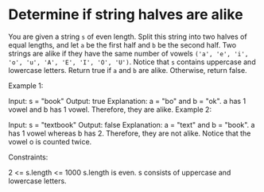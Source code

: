 # Determine if string halves are alike

You are given a string `s` of even length. Split this string into two halves of equal lengths, and let `a` be the first half and `b` be the second half.
Two strings are alike if they have the same number of vowels `('a', 'e', 'i', 'o', 'u', 'A', 'E', 'I', 'O', 'U')`. Notice that `s` contains uppercase and lowercase letters.
Return true if `a` and `b` are alike. Otherwise, return false.


Example 1:

Input: s = "book"
Output: true
Explanation: a = "bo" and b = "ok". a has 1 vowel and b has 1 vowel. Therefore, they are alike.
Example 2:

Input: s = "textbook"
Output: false
Explanation: a = "text" and b = "book". a has 1 vowel whereas b has 2. Therefore, they are not alike.
Notice that the vowel o is counted twice.
 

Constraints:

2 <= s.length <= 1000
s.length is even.
s consists of uppercase and lowercase letters.
